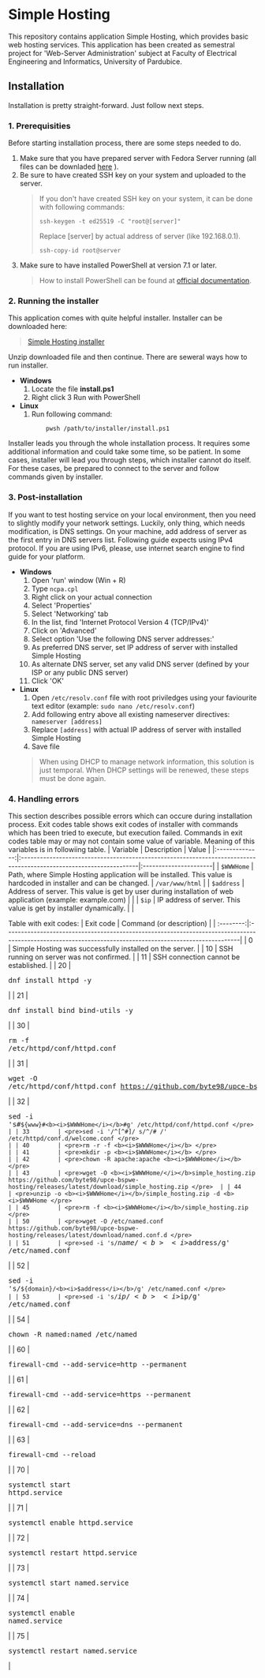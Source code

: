 # Simple Hosting
This repository contains application Simple Hosting, which provides basic web hosting services. This application has been created as semestral project for 'Web-Server Administration' subject at Faculty of Electrical Engineering and Informatics, University of Pardubice.

## Installation
Installation is pretty straight-forward. Just follow next steps.

### 1. Prerequisities
Before starting installation process, there are some steps needed to do.
1. Make sure that you have prepared server with Fedora Server running (all files can be downladed [here](https://fedoraproject.org/server/download]) ).
2. Be sure to have created SSH key on your system and uploaded to the server.
    > If you don't have created SSH key on your system, it can be done with following commands:
    >```
    > ssh-keygen -t ed25519 -C "root@[server]"
    >```
    > Replace [server] by actual address of server (like 192.168.0.1).
    >```
    >ssh-copy-id root@server
    >```
3. Make sure to have installed PowerShell at version 7.1 or later.
    > How to install PowerShell can be found at [official documentation](https://learn.microsoft.com/en-us/powershell/scripting/install/installing-powershell?view=powershell-7.4).
### 2. Running the installer
This application comes with quite helpful installer. Installer can be downloaded here:
> [Simple Hosting installer](https://github.com/byte98/upce-bspwe-hosting-installer/releases/latest/download/sh_installer.zip)

Unzip downloaded file and then continue. There are seweral ways how to run installer.

- **Windows**
    1. Locate the file **install.ps1**
    2. Right click
    3 Run with PowerShell
- **Linux**
    1. Run following command:
        ```
            pwsh /path/to/installer/install.ps1
        ```
Installer leads you through the whole installation process. It requires some additional information and could take some time, so be patient. In some cases, installer will lead you through steps, which installer cannot do itself. For these cases, be prepared to connect to the server and follow commands given by installer.

### 3. Post-installation
If you want to test hosting service on your local environment, then you need to slightly modify your network settings. Luckily, only thing, which needs modification, is DNS settings. On your machine, add address of server as the first entry in DNS servers list. Following guide expects using IPv4 protocol. If you are using IPv6, please, use internet search engine to find guide for your platform.
- **Windows**
    1. Open 'run' window (Win + R)
    2. Type ```ncpa.cpl```
    3. Right click on your actual connection
    4. Select 'Properties'
    5. Select 'Networking' tab
    6. In the list, find 'Internet Protocol Version 4 (TCP/IPv4)'
    7. Click on 'Advanced'
    8. Select option 'Use the following DNS server addresses:'
    9. As preferred DNS server, set IP address of server with installed Simple Hosting
    10. As alternate DNS server, set any valid DNS server (defined by your ISP or any public DNS server)
    11. Click 'OK'
- **Linux**
    1. Open ```/etc/resolv.conf``` file with root priviledges using your faviourite text editor (example: ```sudo nano /etc/resolv.conf```)
    2. Add following entry above all existing nameserver directives:
        ``` nameserver [address]```
    3. Replace ```[address]``` with actual IP address of server with installed Simple Hosting
    4. Save file
    >
    > When using DHCP to manage network information, this solution is just temporal. When DHCP settings will be renewed, these steps must be done again.
    >

### 4. Handling errors
This section describes possible errors which can occure during installation process. Exit codes table shows exit codes of installer with commands which has been tried to execute, but execution failed.
Commands in exit codes table may or may not contain some value of variable. Meaning of this variables is in followiing table.
| Variable       | Description                                                                                                        | Value                 |
|:--------------:|:-------------------------------------------------------------------------------------------------------------------|:----------------------|
| ```$WWWHome``` | Path, where Simple Hosting application will be installed. This value is hardcoded in installer and can be changed. | ``` /var/www/html ``` |
| ```$address``` | Address of server. This value is get by user during installation of web application (example: example.com)         |                       |
| ```$ip```      | IP address of server. This value is get by installer dynamically.                                                  |                       |

Table with exit codes:
| Exit code | Command (or description)                                                                                                                                |
| :--------:|:--------------------------------------------------------------------------------------------------------------------------------------------------------|
| 0         | Simple Hosting was successfully installed on the server.                                                                                                |
| 10        | SSH running on server was not confirmed.                                                                                                                |
| 11        | SSH connection cannot be established.                                                                                                                   |
| 20        | <pre>dnf install httpd -y </pre>                                                                                                                        |
| 21        | <pre>dnf install bind bind-utils -y </pre>                                                                                                              |
| 30        | <pre>rm -f /etc/httpd/conf/httpd.conf </pre>                                                                                                            |
| 31        | <pre>wget -O /etc/httpd/conf/httpd.conf https://github.com/byte98/upce-bspwe-hosting/releases/latest/download/httpd.conf </pre>                         |
| 32        | <pre>sed -i 's#`${www}#<b><i>$WWWHome</i></b>#g' /etc/httpd/conf/httpd.conf </pre>                                                                      |
| 33        | <pre>sed -i '/^[^#]/ s/^/# /' /etc/httpd/conf.d/welcome.conf </pre>                                                                                     |
| 40        | <pre>rm -r -f <b><i>$WWWHome</i></b> </pre>                                                                                                             |
| 41        | <pre>mkdir -p <b><i>$WWWHome</i></b> </pre>                                                                                                             |
| 42        | <pre>chown -R apache:apache <b><i>$WWWHome</i></b> </pre>                                                                                               |
| 43        | <pre>wget -O <b><i>$WWWHome/</i></b>simple_hosting.zip https://github.com/byte98/upce-bspwe-hosting/releases/latest/download/simple_hosting.zip </pre>  |
| 44        | <pre>unzip -o <b><i>$WWWHome</i></b>/simple_hosting.zip -d <b><i>$WWWHome </pre>                                                                        |
| 45        | <pre>rm -f <b><i>$WWWHome</i></b>/simple_hosting.zip </pre>                                                                                             |
| 50        | <pre>wget -O /etc/named.conf https://github.com/byte98/upce-bspwe-hosting/releases/latest/download/named.conf.d </pre>                                  |
| 51        | <pre>sed -i 's/`${name}/<b><i>$address</i></b>/g' /etc/named.conf </pre>                                                                                |
| 52        | <pre>sed -i 's/`${domain}/<b><i>$address</i></b>/g' /etc/named.conf </pre>                                                                              |
| 53        | <pre>sed -i 's/`${ip}/<b><i>$ip</i></b>/g' /etc/named.conf </pre>                                                                                       |
| 54        | <pre>chown -R named:named /etc/named </pre>                                                                                                             |
| 60        | <pre>firewall-cmd --add-service=http --permanent </pre>                                                                                                 |
| 61        | <pre>firewall-cmd --add-service=https --permanent </pre>                                                                                                |
| 62        | <pre>firewall-cmd --add-service=dns --permanent </pre>                                                                                                  |
| 63        | <pre>firewall-cmd --reload </pre>                                                                                                                       |
| 70        | <pre>systemctl start httpd.service </pre>                                                                                                               |
| 71        | <pre>systemctl enable httpd.service </pre>                                                                                                              |
| 72        | <pre>systemctl restart httpd.service </pre>                                                                                                             |
| 73        | <pre>systemctl start named.service </pre>                                                                                                               |
| 74        | <pre>systemctl enable named.service </pre>                                                                                                              |
| 75        | <pre>systemctl restart named.service </pre>                                                                                                             |
